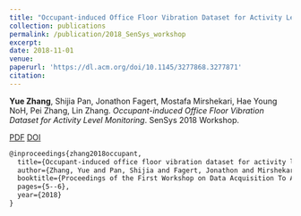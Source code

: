 ```yaml
---
title: "Occupant-induced Office Floor Vibration Dataset for Activity Level Monitoring"
collection: publications
permalink: /publication/2018_SenSys_workshop
excerpt: 
date: 2018-11-01
venue: 
paperurl: 'https://dl.acm.org/doi/10.1145/3277868.3277871'
citation: 
---
```

**Yue Zhang**, Shijia Pan, Jonathon Fagert, Mostafa Mirshekari, Hae Young NoH, Pei Zhang, Lin Zhang. *Occupant-induced Office Floor Vibration Dataset for Activity Level Monitoring*. SenSys 2018 Workshop.

[PDF](http://yzthu.github.io/files/2018_SenSys_DATA.pdf) [DOI](diolink)

```markdown
@inproceedings{zhang2018occupant,
  title={Occupant-induced office floor vibration dataset for activity level monitoring},
  author={Zhang, Yue and Pan, Shijia and Fagert, Jonathon and Mirshekari, Mostafa and Noh, Hae Young and Zhang, Pei and Zhang, Lin},
  booktitle={Proceedings of the First Workshop on Data Acquisition To Analysis},
  pages={5--6},
  year={2018}
}
```
